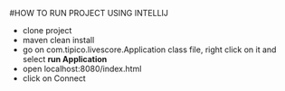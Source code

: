 	
#HOW TO RUN PROJECT USING INTELLIJ
- clone project
- maven clean install
- go on com.tipico.livescore.Application class file, right click on it and select **run Application**
- open localhost:8080/index.html
- click on Connect


